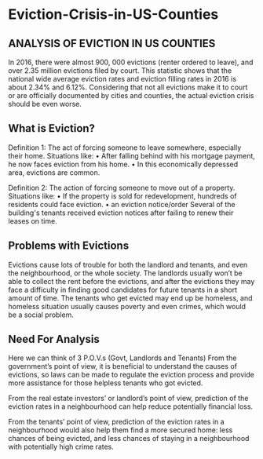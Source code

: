 # Eviction-Crisis-in-US-Counties
ANALYSIS OF EVICTION IN US COUNTIES
-----------------------------------

In 2016, there were almost 900, 000 evictions (renter ordered to leave), and over 2.35 million evictions filed by court. This statistic shows that the national wide average eviction rates and eviction filling rates in 2016 is about 2.34% and 6.12%. Considering that not all evictions make it to court or are officially documented by cities and counties, the actual eviction crisis should be even worse.

What is Eviction?
----------------

Definition 1:
 The act of forcing someone to leave somewhere, especially their home.
Situations like:
•	After falling behind with his mortgage payment, he now faces eviction from his home.
•	In this economically depressed area, evictions are common.

Definition 2:
The action of forcing someone to move out of a property.
Situations like:
•	If the property is sold for redevelopment, hundreds of residents could face eviction.
•	an eviction notice/order Several of the building's tenants received eviction notices after failing to renew their leases on time.

Problems with Evictions
-----------------------
Evictions cause lots of trouble for both the landlord and tenants, and even the neighbourhood, or the whole society.
The landlords usually won’t be able to collect the rent before the evictions, and after the evictions they may face a difficulty in finding good candidates for future tenants in a short amount of time. The tenants who get evicted may end up be homeless, and homeless situation usually causes poverty and even crimes, which would be a social problem.

Need For Analysis
-----------------
Here we can think of 3 P.O.V.s (Govt, Landlords and Tenants)
From the government’s point of view, it is beneficial to understand the causes of evictions, so laws can be made to regulate the eviction process and provide more assistance for those helpless tenants who got evicted.

From the real estate investors’ or landlord’s point of view, prediction of the eviction rates in a neighbourhood can help reduce potentially financial loss.

From the tenants’ point of view, prediction of the eviction rates in a neighbourhood would also help them find a more secured home: less chances of being evicted, and less chances of staying in a neighbourhood with potentially high crime rates.
